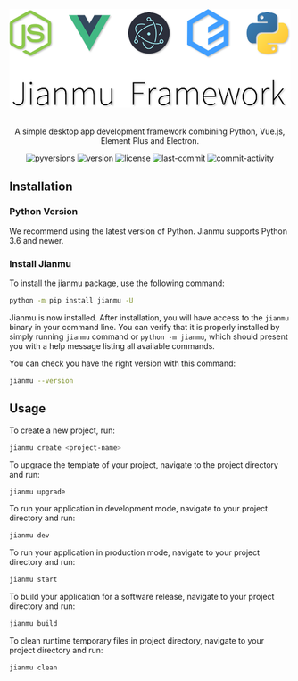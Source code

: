 <div align="center">
<br>
<img width="640" src="https://raw.githubusercontent.com/frederick-wang/jianmu/main/docs/images/jianmu-preview-without-border.png" alt="Jianmu Framework">
<br>
<br>
</div>

<p align="center" color="#262626">
A simple desktop app development framework combining Python, Vue.js, Element Plus and Electron.
</p>


<p align="center">
<img src="https://img.shields.io/pypi/pyversions/Jianmu" alt="pyversions"> <img src="https://img.shields.io/pypi/v/Jianmu" alt="version"> <img src="https://img.shields.io/pypi/l/Jianmu" alt="license"> <img src="https://img.shields.io/github/last-commit/frederick-wang/jianmu" alt="last-commit"> <img src="https://img.shields.io/github/commit-activity/m/frederick-wang/jianmu" alt="commit-activity"></img>
</p>

## Installation

### Python Version

We recommend using the latest version of Python. Jianmu supports Python 3.6 and newer.

### Install Jianmu

To install the jianmu package, use the following command:

```sh
python -m pip install jianmu -U
```

Jianmu is now installed. After installation, you will have access to the `jianmu` binary in your command line. You can verify that it is properly installed by simply running `jianmu` command or `python -m jianmu`, which should present you with a help message listing all available commands.

You can check you have the right version with this command:

```sh
jianmu --version
```

## Usage

To create a new project, run:

```sh
jianmu create <project-name>
```

To upgrade the template of your project, navigate to the project directory and run:

```sh
jianmu upgrade
```

To run your application in development mode, navigate to your project directory and run:

```sh
jianmu dev
```

To run your application in production mode, navigate to your project directory and run:

```sh
jianmu start
```

To build your application for a software release, navigate to your project directory and run:

```sh
jianmu build
```

To clean runtime temporary files in project directory, navigate to your project directory and run:

```sh
jianmu clean
```
